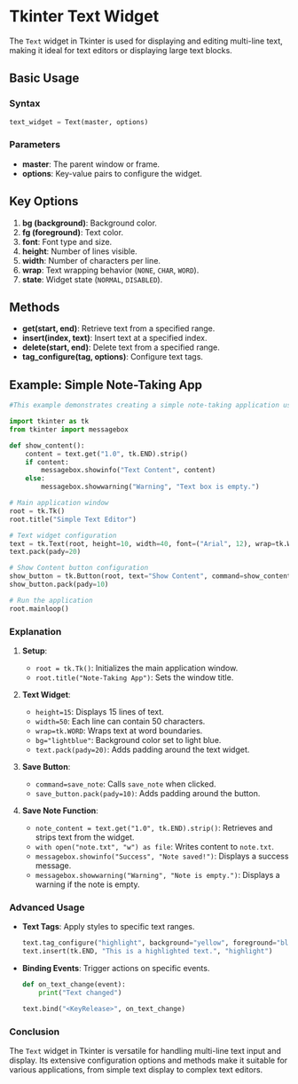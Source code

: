 # Tkinter Text Widget

The `Text` widget in Tkinter is used for displaying and editing multi-line text, making it ideal for text editors or displaying large text blocks.

## Basic Usage

### Syntax

```python
text_widget = Text(master, options)
```

### Parameters

- **master**: The parent window or frame.
- **options**: Key-value pairs to configure the widget.

## Key Options

1. **bg (background)**: Background color.
2. **fg (foreground)**: Text color.
3. **font**: Font type and size.
4. **height**: Number of lines visible.
5. **width**: Number of characters per line.
6. **wrap**: Text wrapping behavior (`NONE`, `CHAR`, `WORD`).
7. **state**: Widget state (`NORMAL`, `DISABLED`).

## Methods

- **get(start, end)**: Retrieve text from a specified range.
- **insert(index, text)**: Insert text at a specified index.
- **delete(start, end)**: Delete text from a specified range.
- **tag_configure(tag, options)**: Configure text tags.

## Example: Simple Note-Taking App
```python
#This example demonstrates creating a simple note-taking application using the `Text` widget.

import tkinter as tk
from tkinter import messagebox

def show_content():
    content = text.get("1.0", tk.END).strip()
    if content:
        messagebox.showinfo("Text Content", content)
    else:
        messagebox.showwarning("Warning", "Text box is empty.")

# Main application window
root = tk.Tk()
root.title("Simple Text Editor")

# Text widget configuration
text = tk.Text(root, height=10, width=40, font=("Arial", 12), wrap=tk.WORD, bg="lightgrey")
text.pack(pady=20)

# Show Content button configuration
show_button = tk.Button(root, text="Show Content", command=show_content)
show_button.pack(pady=10)

# Run the application
root.mainloop()
```

### Explanation

1. **Setup**: 
   - `root = tk.Tk()`: Initializes the main application window.
   - `root.title("Note-Taking App")`: Sets the window title.

2. **Text Widget**:
   - `height=15`: Displays 15 lines of text.
   - `width=50`: Each line can contain 50 characters.
   - `wrap=tk.WORD`: Wraps text at word boundaries.
   - `bg="lightblue"`: Background color set to light blue.
   - `text.pack(pady=20)`: Adds padding around the text widget.

3. **Save Button**:
   - `command=save_note`: Calls `save_note` when clicked.
   - `save_button.pack(pady=10)`: Adds padding around the button.

4. **Save Note Function**:
   - `note_content = text.get("1.0", tk.END).strip()`: Retrieves and strips text from the widget.
   - `with open("note.txt", "w") as file`: Writes content to `note.txt`.
   - `messagebox.showinfo("Success", "Note saved!")`: Displays a success message.
   - `messagebox.showwarning("Warning", "Note is empty.")`: Displays a warning if the note is empty.

### Advanced Usage

- **Text Tags**: Apply styles to specific text ranges.
  ```python
  text.tag_configure("highlight", background="yellow", foreground="black")
  text.insert(tk.END, "This is a highlighted text.", "highlight")
  ```

- **Binding Events**: Trigger actions on specific events.
  ```python
  def on_text_change(event):
      print("Text changed")

  text.bind("<KeyRelease>", on_text_change)
  ```

### Conclusion

The `Text` widget in Tkinter is versatile for handling multi-line text input and display. Its extensive configuration options and methods make it suitable for various applications, from simple text display to complex text editors.

